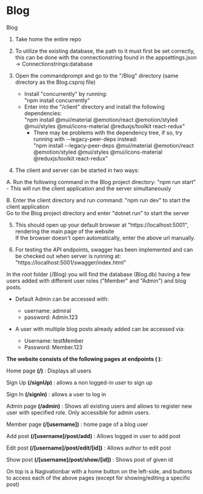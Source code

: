 # Blog
Blog

1. Take home the entire repo
2. To utilize the existing database, the path to it must first be set correctly,  
   this can be done with the connectionstring found in the appsettings.json -> Connectionstrings:database

3. Open the commandprompt and go to the "/Blog" directory (same directory as the Blog.csproj file)
   - Install "concurrently" by running:  
   "npm install concurrently"
   - Enter into the "/client" directory and install the following dependencies:  
   "npm install @mui/material @emotion/react @emotion/styled @mui/styles @mui/icons-material @reduxjs/toolkit react-redux"
      - There may be problems with the dependency tree, if so, try running with --legacy-peer-deps instead:  
   "npm install --legacy-peer-deps @mui/material @emotion/react @emotion/styled @mui/styles @mui/icons-material @reduxjs/toolkit react-redux"
   
4. The client and server can be started in two ways:

  A. Run the following command in the Blog project directory: "npm run start"  
      - This will run the client application and the server simultaneously

  B. Enter the client directory and run command: "npm run dev" to start the client application  
     Go to the Blog project directory and enter "dotnet run" to start the server

5. This should open up your default browser at "https://localhost:5001", rendering the main page of the website  
   If the browser doesn't open automatically, enter the above url manually.

6. For testing the API endpoints, swagger has been implemented and can be checked out when server is running at:   
   "https://localhost:5001/swagger/index.html"
  

In the root folder (/Blog) you will find the database (Blog.db) having a few users added with different user roles ("Member" and "Admin") and blog posts.

- Default Admin can be accessed with:
   - username:  admiral
   - password:  Admin.123

- A user with multiple blog posts already added can be accessed via:
   - Username:  testMember
   - Password:  Member.123




**The website consists of the following pages at endpoints ( ):**


Home page   **(/)**               : Displays all users

Sign Up     **(/signUp)**         : allows a non logged-in user to sign up

Sign In     **(/signIn)**         : allows a user to log in 

Admin page  **(/admin)**          : Shows all existing users and allows to register new user with specified role. Only accessible for admin users.

Member page **(/[username])**     : home page of a blog user

Add post    **(/[username]/post/add)**        : Allows logged in user to add post

Edit post   **(/[username]/post/edit/[id])**  : Allows author to edit post

Show post   **(/[username]/post/show/[id])**  : Shows post of given id

On top is a Nagivationbar with a home button on the left-side, and buttons to access each of the above pages (except for showing/editing a specific post)
